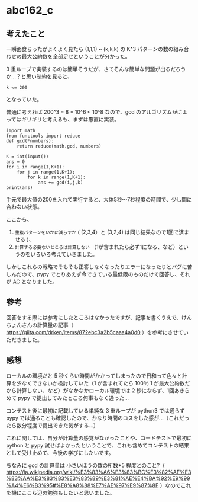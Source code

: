 # abc162_c
## 考えたこと 
一瞬面食らったがよくよく見たら (1,1,1) ~ (k,k,k) の K^3 パターンの数の組み合わせの最大公約数を全部足せということが分かった。

3 重ループで実装するのは簡単そうだが、さてそんな簡単な問題が出るだろうか…？と思い制約を見ると、
```
k <= 200
```
 となっていた。

普通に考えれば 200^3 = 8 * 10^6 < 10^8 なので、gcd のアルゴリズムがによってはギリギリと考えるも、まずは愚直に実装。
```
import math
from functools import reduce
def gcd(*numbers):
    return reduce(math.gcd, numbers)

K = int(input())
ans = 0
for i in range(1,K+1):
    for j in range(1,K+1):
        for k in range(1,K+1):
            ans += gcd(i,j,k)
print(ans)
```
手元で最大値の200を入れて実行すると、大体5秒～7秒程度の時間で、少し間に合わない状態。

ここから、
1. `重複パターンをいかに減らすか` ( (2,3,4）と (3,2,4)   は同じ結果なので1回で済ませる )、 
2. `計算する必要ないところは計算しない` （1が含まれたら必ず1になる、など）というのをいろいろ考えていきました。

しかしこれらの戦略でそもそも正答しなくなったりエラーになったりとバグに苦しんだので、pypy でとりあえず今できている最低限のものだけで回答し、それが AC となりました。


## 参考
回答をする際には参考にしたところはなかったですが、記事を書くうえで、けんちょんさんの計算量の記事（ https://qiita.com/drken/items/872ebc3a2b5caaa4a0d0 ）を参考にさせていただきました。

## 感想
ローカルの環境だと 5 秒くらい時間がかかってしまったので日和って色々と計算を少なくできないか検討していた（1 が含まれてたら 100％ 1 が最大公約数だから計算しない、など）がなかなかローカル環境では 2 秒にならず、1回あきらめて pypy で提出してみたところ何事もなく通った…

コンテスト後に最初に記載している単純な 3 重ループが python3 では通らず pypy では通ることも確認したので、かなり時間のロスをした感が…（これだったら数分程度で提出できた気がする…）

これに関しては、自分が計算量の感覚がなかったことや、コードテストで最初に python と pypy 試せばよかったということで、これも含めてコンテストの結果として受け止めて、今後の学びにしたいです。


ちなみに gcd の計算量は 小さいほうの数の桁数*5 程度とのこと?（ https://ja.wikipedia.org/wiki/%E3%83%A6%E3%83%BC%E3%82%AF%E3%83%AA%E3%83%83%E3%83%89%E3%81%AE%E4%BA%92%E9%99%A4%E6%B3%95#%E8%A8%88%E7%AE%97%E9%87%8F ）なのでこれを機にここら辺の勉強もしたいと思いました。

